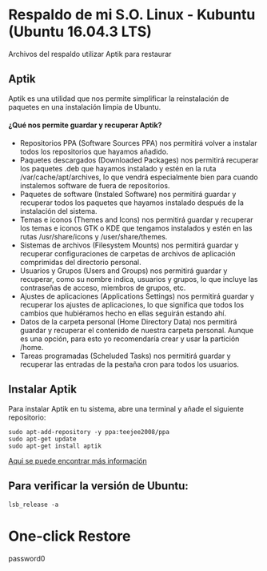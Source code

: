 # Respaldo de mi S.O. Linux - Kubuntu (Ubuntu 16.04.3 LTS)

Archivos del respaldo utilizar Aptik para restaurar

## Aptik
Aptik es una utilidad que nos permite simplificar la reinstalación de paquetes en una instalación limpia de Ubuntu.

#### ¿Qué nos permite guardar y recuperar Aptik?

* Repositorios PPA (Software Sources PPA) nos permitirá volver a instalar todos los repositorios que hayamos añadido.
* Paquetes descargados (Downloaded Packages) nos permitirá recuperar los paquetes .deb que hayamos instalado y estén en la ruta /var/cache/apt/archives, lo que vendrá especialmente bien para cuando instalemos software de fuera de repositorios.
* Paquetes de software (Instaled Software) nos permitirá guardar y recuperar todos los paquetes que hayamos instalado después de la instalación del sistema.
* Temas e iconos (Themes and Icons) nos permitirá guardar y recuperar los temas e iconos GTK o KDE que tengamos instalados y estén en las rutas /usr/share/icons y /user/share/themes.
* Sistemas de archivos (Filesystem Mounts) nos permitirá guardar y recuperar configuraciones de carpetas de archivos de aplicación comprimidas del directorio personal.
* Usuarios y Grupos (Users and Groups) nos permitirá guardar y recuperar, como su nombre indica, usuarios y grupos, lo que incluye las contraseñas de acceso, miembros de grupos, etc.
* Ajustes de aplicaciones (Applications Settings) nos permitirá guardar y recuperar los ajustes de aplicaciones, lo que significa que todos los cambios que hubiéramos hecho en ellas seguirán estando ahí.
* Datos de la carpeta personal (Home Directory Data) nos permitirá guardar y recuperar el contenido de nuestra carpeta personal. Aunque es una opción, para esto yo recomendaría crear y usar la partición /home.
* Tareas programadas (Scheluded Tasks) nos permitirá guardar y recuperar las entradas de la pestaña cron para todos los usuarios.

## Instalar Aptik

Para instalar Aptik en tu sistema, abre una terminal y añade el siguiente repositorio:

```{r, engine='bash', count_lines}
sudo apt-add-repository -y ppa:teejee2008/ppa
sudo apt-get update
sudo apt-get install aptik
```


[Aqui se puede encontrar más información](https://ubunlog.com/aptik-herramienta-copias-seguridad/)



## Para verificar la versión de Ubuntu:

```{r, engine='bash', count_lines}
lsb_release -a
```

# One-click Restore

password0
